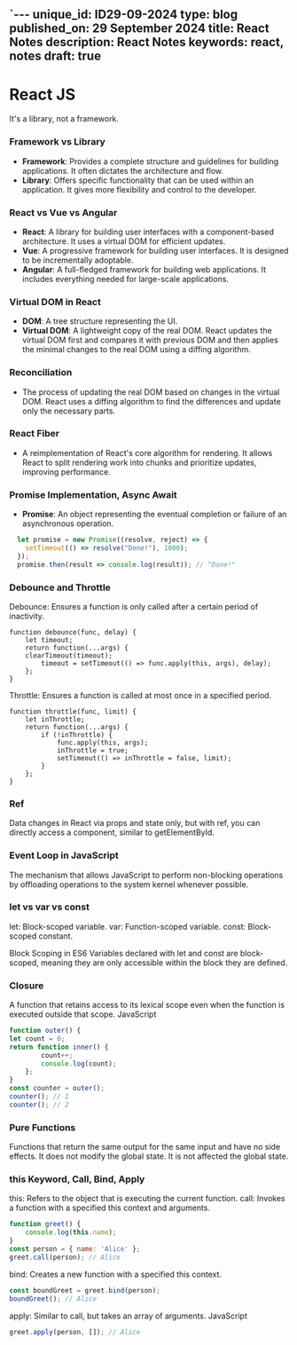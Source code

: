 `---
unique_id: ID29-09-2024
type: blog
published_on: 29 September 2024
title: React Notes
description: React Notes
keywords: react, notes
draft: true
---

# React JS
It's a library, not a framework.

### Framework vs Library
- **Framework**: Provides a complete structure and guidelines for building applications. It often dictates the architecture and flow.
- **Library**: Offers specific functionality that can be used within an application. It gives more flexibility and control to the developer.

### React vs Vue vs Angular
- **React**: A library for building user interfaces with a component-based architecture. It uses a virtual DOM for efficient updates.
- **Vue**: A progressive framework for building user interfaces. It is designed to be incrementally adoptable.
- **Angular**: A full-fledged framework for building web applications. It includes everything needed for large-scale applications.

### Virtual DOM in React
- **DOM**: A tree structure representing the UI.
- **Virtual DOM**: A lightweight copy of the real DOM. React updates the virtual DOM first and compares it with previous DOM and then applies the minimal changes to the real DOM using a diffing algorithm.

### Reconciliation
- The process of updating the real DOM based on changes in the virtual DOM. React uses a diffing algorithm to find the differences and update only the necessary parts.

### React Fiber
- A reimplementation of React's core algorithm for rendering. It allows React to split rendering work into chunks and prioritize updates, improving performance.

### Promise Implementation, Async Await
- **Promise**: An object representing the eventual completion or failure of an asynchronous operation.

```javascript
  let promise = new Promise((resolve, reject) => {
    setTimeout(() => resolve("Done!"), 1000);
  });
  promise.then(result => console.log(result)); // "Done!"

```

### Debounce and Throttle
Debounce: Ensures a function is only called after a certain period of inactivity.

```
function debounce(func, delay) {
    let timeout;
    return function(...args) {
    clearTimeout(timeout);
        timeout = setTimeout(() => func.apply(this, args), delay);
    };
}
```


Throttle: Ensures a function is called at most once in a specified period.

```
function throttle(func, limit) {
    let inThrottle;
    return function(...args) {
        if (!inThrottle) {
            func.apply(this, args);
            inThrottle = true;
            setTimeout(() => inThrottle = false, limit);
        }
    };
}
```

### Ref
Data changes in React via props and state only, but with ref, you can directly access a component, similar to getElementById.

### Event Loop in JavaScript
The mechanism that allows JavaScript to perform non-blocking operations by offloading operations to the system kernel whenever possible.

### let vs var vs const
let: Block-scoped variable.
var: Function-scoped variable.
const: Block-scoped constant.

Block Scoping in ES6
Variables declared with let and const are block-scoped, meaning they are only accessible within the block they are defined.

### Closure
A function that retains access to its lexical scope even when the function is executed outside that scope.
JavaScript
```javascript
function outer() {
let count = 0;
return function inner() {
        count++;
        console.log(count);
    };
}
const counter = outer();
counter(); // 1
counter(); // 2
```


### Pure Functions
Functions that return the same output for the same input and have no side effects.
It does not modify the global state. It is not affected the global state.


### this Keyword, Call, Bind, Apply
this: Refers to the object that is executing the current function.
call: Invokes a function with a specified this context and arguments.

```javascript
function greet() {
    console.log(this.name);
}
const person = { name: 'Alice' };
greet.call(person); // Alice
```


bind: Creates a new function with a specified this context.

```javascript
const boundGreet = greet.bind(person);
boundGreet(); // Alice
```

apply: Similar to call, but takes an array of arguments.
JavaScript
```javascript
greet.apply(person, []); // Alice
```